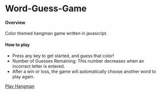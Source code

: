 # Word-Guess-Game
#### Overview
Color themed hangman game written in javascript.

#### How to play
* Press any key to get started, and guess that color!
* Number of Guesses Remaining: This number decreases when an incorrect letter is entered.
* After a win or loss, the game will automatically choose another word to play again.

[Play Hangman](https://eunhyegina.github.io/Word-Guess-Game/)
